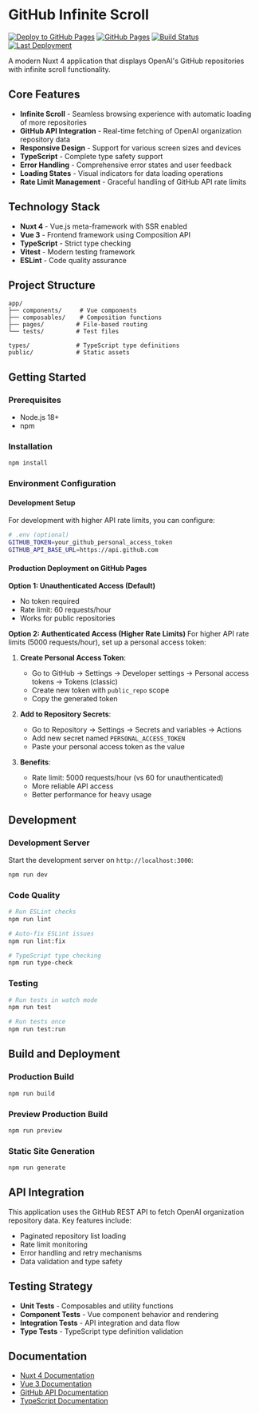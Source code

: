 # GitHub Infinite Scroll

[![Deploy to GitHub Pages](https://github.com/is-wh-lin/github-infinite-scroll/actions/workflows/deploy.yml/badge.svg)](https://github.com/is-wh-lin/github-infinite-scroll/actions/workflows/deploy.yml)
[![GitHub Pages](https://img.shields.io/badge/GitHub%20Pages-Live-brightgreen)](https://is-wh-lin.github.io/github-infinite-scroll)
[![Build Status](https://img.shields.io/github/actions/workflow/status/is-wh-lin/github-infinite-scroll/deploy.yml?branch=main&label=Build)](https://github.com/is-wh-lin/github-infinite-scroll/actions)
[![Last Deployment](https://img.shields.io/github/last-commit/is-wh-lin/github-infinite-scroll/gh-pages?label=Last%20Deployment)](https://github.com/is-wh-lin/github-infinite-scroll/commits/gh-pages)

A modern Nuxt 4 application that displays OpenAI's GitHub repositories with infinite scroll functionality.

## Core Features

- **Infinite Scroll** - Seamless browsing experience with automatic loading of more repositories
- **GitHub API Integration** - Real-time fetching of OpenAI organization repository data
- **Responsive Design** - Support for various screen sizes and devices
- **TypeScript** - Complete type safety support
- **Error Handling** - Comprehensive error states and user feedback
- **Loading States** - Visual indicators for data loading operations
- **Rate Limit Management** - Graceful handling of GitHub API rate limits

## Technology Stack

- **Nuxt 4** - Vue.js meta-framework with SSR enabled
- **Vue 3** - Frontend framework using Composition API
- **TypeScript** - Strict type checking
- **Vitest** - Modern testing framework
- **ESLint** - Code quality assurance

## Project Structure

```
app/
├── components/     # Vue components
├── composables/    # Composition functions
├── pages/         # File-based routing
└── tests/         # Test files

types/             # TypeScript type definitions
public/            # Static assets
```

## Getting Started

### Prerequisites

- Node.js 18+
- npm

### Installation

```bash
npm install
```

### Environment Configuration

#### Development Setup
For development with higher API rate limits, you can configure:

```bash
# .env (optional)
GITHUB_TOKEN=your_github_personal_access_token
GITHUB_API_BASE_URL=https://api.github.com
```

#### Production Deployment on GitHub Pages

**Option 1: Unauthenticated Access (Default)**
- No token required
- Rate limit: 60 requests/hour
- Works for public repositories

**Option 2: Authenticated Access (Higher Rate Limits)**
For higher API rate limits (5000 requests/hour), set up a personal access token:

1. **Create Personal Access Token**:
   - Go to GitHub → Settings → Developer settings → Personal access tokens → Tokens (classic)
   - Create new token with `public_repo` scope
   - Copy the generated token

2. **Add to Repository Secrets**:
   - Go to Repository → Settings → Secrets and variables → Actions
   - Add new secret named `PERSONAL_ACCESS_TOKEN`
   - Paste your personal access token as the value

3. **Benefits**:
   - Rate limit: 5000 requests/hour (vs 60 for unauthenticated)
   - More reliable API access
   - Better performance for heavy usage

## Development

### Development Server

Start the development server on `http://localhost:3000`:

```bash
npm run dev
```

### Code Quality

```bash
# Run ESLint checks
npm run lint

# Auto-fix ESLint issues
npm run lint:fix

# TypeScript type checking
npm run type-check
```

### Testing

```bash
# Run tests in watch mode
npm run test

# Run tests once
npm run test:run
```

## Build and Deployment

### Production Build

```bash
npm run build
```

### Preview Production Build

```bash
npm run preview
```

### Static Site Generation

```bash
npm run generate
```



## API Integration

This application uses the GitHub REST API to fetch OpenAI organization repository data. Key features include:

- Paginated repository list loading
- Rate limit monitoring
- Error handling and retry mechanisms
- Data validation and type safety

## Testing Strategy

- **Unit Tests** - Composables and utility functions
- **Component Tests** - Vue component behavior and rendering
- **Integration Tests** - API integration and data flow
- **Type Tests** - TypeScript type definition validation

## Documentation

- [Nuxt 4 Documentation](https://nuxt.com/docs)
- [Vue 3 Documentation](https://vuejs.org/)
- [GitHub API Documentation](https://docs.github.com/en/rest)
- [TypeScript Documentation](https://www.typescriptlang.org/docs/)
